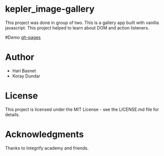 # kepler_image-gallery

This project was done in group of two. This is a gallery app built with vanilla javascript. This project helped to learn about DOM and action listeners.

#Demo
[gh-pages](https://hari-basnet.github.io/student-gallery-app/)

# Author

- Hari Basnet
- Koray Dundar

# License

This project is licensed under the MIT License - see the LICENSE.md file for details.

# Acknowledgments

Thanks to Integrify academy and friends.

